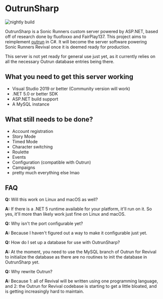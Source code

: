 # OutrunSharp

![nightly build](https://github.com/FairPlay137/OutrunSharp/actions/workflows/ci.yml/badge.svg)

OutrunSharp is a Sonic Runners custom server powered by ASP.NET, based off of research done by fluofoxxo and FairPlay137. This project aims to reimplement [outrun](https://github.com/Mtbcooler/outrun) in C#. It will become the server software powering Sonic Runners Revival once it is deemed ready for production.

This server is not yet ready for general use just yet, as it currently relies on all the necessary Outrun database entries being there.

## What you need to get this server working
* Visual Studio 2019 or better (Community version will work)
* .NET 5.0 or better SDK
* ASP.NET build support
* A MySQL instance

## What still needs to be done?
* Account registration
* Story Mode
* Timed Mode
* Character switching
* Roulette
* Events
* Configuration (compatible with Outrun)
* Campaigns
* pretty much everything else lmao

## FAQ
**Q:** Will this work on Linux and macOS as well?

**A:** If there is a .NET 5 runtime available for your platform, it'll run on it. So yes, it'll more than likely work just fine on Linux and macOS.



**Q:** Why isn't the port configurable yet?

**A:** Because I haven't figured out a way to make it configurable just yet.



**Q:** How do I set up a database for use with OutrunSharp?

**A:** At the moment, you need to use the MySQL branch of Outrun for Revival to initialize the database as there are no routines to init the database in OutrunSharp yet.



**Q:** Why rewrite Outrun?

**A:** Because 1: all of Revival will be written using one programming language, and 2: the Outrun for Revival codebase is starting to get a little bloated, and is getting increasingly hard to maintain.
